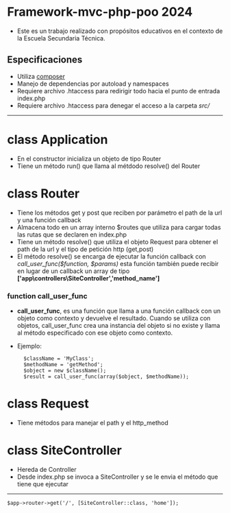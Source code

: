 # Framework-mvc-php-poo 2024

- Este es un trabajo realizado con propósitos educativos en el contexto de la Escuela Secundaria Técnica.

## Especificaciones
- Utiliza [composer](https://getcomposer.org/) 
- Manejo de dependencias por autoload y namespaces
- Requiere archivo .htaccess para redirigir todo hacia el punto de entrada index.php
- Requiere archivo .htaccess para denegar el acceso a la carpeta *src/*
___

# class Application
- En el constructor inicializa un objeto de tipo Router
- Tiene un método run() que llama al métdodo resolve() del Router

# class Router
- Tiene los métodos get y post que reciben por parámetro el path de la url y una función callback
- Almacena todo en un array interno $routes que utiliza para cargar todas las rutas que se declaren en index.php
- Tiene un método resolve() que utiliza el objeto Request para obtener el path de la url y el tipo de petición http (get,post)
- El método resolve() se encarga de ejecutar la función callback con *call_user_func($function, $params)* esta función también puede recibir en lugar de un callback un array de tipo **['app\controllers\SiteController','method_name']**
### function **call_user_func**
- **call_user_func**, es una función que llama a una función callback con un objeto como contexto y devuelve el resultado. Cuando se utiliza con objetos, call_user_func crea una instancia del objeto si no existe y llama al método especificado con ese objeto como contexto.
- Ejemplo: 
    
        $className = 'MyClass';
        $methodName = 'getMethod';
        $object = new $className();
        $result = call_user_func(array($object, $methodName));
 

# class Request
- Tiene métodos para manejar el path y el http_method


# class SiteController
- Hereda de Controller
- Desde index.php se invoca a SiteController y se le envia el método que tiene que ejecutar
___
    $app->router->get('/', [SiteController::class, 'home']);

